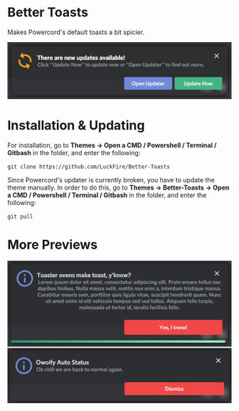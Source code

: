 # Better Toasts
Makes Powercord's default toasts a bit spicier. 

![PreviewGIF](./Previews/Hs96SHlrzO.gif)

# Installation & Updating
For installation, go to **Themes -> Open a CMD / Powershell / Terminal / Gitbash** in the folder, and enter the following:
```
git clone https://github.com/LuckFire/Better-Toasts
```

Since Powercord's updater is currently broken, you have to update the theme manually. In order to do this, go to **Themes -> Better-Toasts -> Open a CMD / Powershell / Terminal / Gitbash** in the folder, and enter the following:
```
git pull
```

# More Previews
![PreviewPNG](./Previews/ZveRRJy23I.png)
![PreviewPNG](./Previews/ag0SNeHSEk.png)
